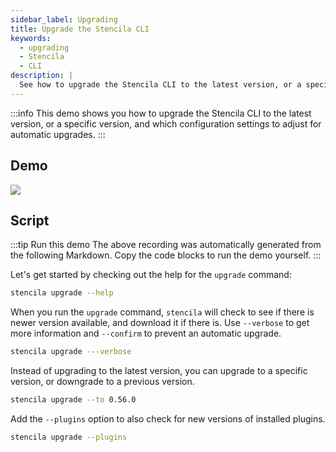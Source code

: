 ```yaml
---
sidebar_label: Upgrading
title: Upgrade the Stencila CLI
keywords:
  - upgrading
  - Stencila
  - CLI
description: |
  See how to upgrade the Stencila CLI to the latest version, or a specific version, and which configuration settings to adjust for automatic upgrades.
---
```


:::info
This demo shows you how to upgrade the Stencila CLI to the latest version, or a specific version, and which configuration settings to adjust for automatic upgrades.
:::

## Demo

<img src="/docs/demos/cli/01-upgrading.gif" />

## Script

:::tip Run this demo
The above recording was automatically generated from the following Markdown. Copy the code blocks to run the demo yourself.
:::

Let's get started by checking out the help for the `upgrade` command:

```bash pause=2
stencila upgrade --help
```

When you run the `upgrade` command, `stencila` will check to see if there is newer version available, and download it if there is. Use `--verbose` to get more information and `--confirm` to prevent an automatic upgrade.

```bash pause=1
stencila upgrade ---verbose
```

Instead of upgrading to the latest version, you can upgrade to a specific version, or downgrade to a previous version.

```bash pause=1
stencila upgrade --to 0.56.0
```

Add the `--plugins` option to also check for new versions of installed plugins.

```bash pause=1
stencila upgrade --plugins
```
